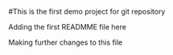 #This is the first demo project for git repository

Adding the first READMME file here

Making further changes to this file
